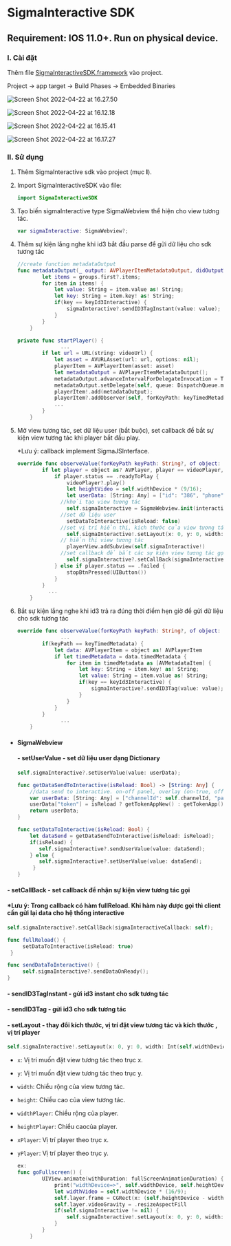 # SigmaInteractive SDK

## Requirement: IOS 11.0+. Run on physical device.

### I. Cài đặt

Thêm file [SigmaInteractiveSDK.framework](https://github.com/phamngochai123/sigma-interactive-sdk-example/tree/mobile-ios/SigmaInteractiveSDK.framework) vào project.

Project -> app target -> Build Phases -> Embedded Binaries

![Screen Shot 2022-04-22 at 16.27.50](https://i.ibb.co/YyLx4C8/Screen-Shot-2022-04-22-at-16-27-50.png)

![Screen Shot 2022-04-22 at 16.12.18](https://i.ibb.co/FgcCzQW/Screen-Shot-2022-04-22-at-16-12-18.png)

![Screen Shot 2022-04-22 at 16.15.41](https://i.ibb.co/CbhjSLh/Screen-Shot-2022-04-22-at-16-15-41.jpg)

![Screen Shot 2022-04-22 at 16.17.27](https://i.ibb.co/M9489JD/Screen-Shot-2022-04-22-at-16-17-27.jpg)

### II. Sử dụng

1. Thêm SigmaInteractive sdk vào project (mục **I**).
2. Import SigmaInteractiveSDK vào file:

   ```swift
   import SigmaInteractiveSDK
   ```
3. Tạo biến sigmaInteractive type SigmaWebview thể hiện cho view tương tác.

   ```swift
   var sigmaInteractive: SigmaWebview?;
   ```
4. Thêm sự kiện lắng nghe khi id3 bắt đầu parse để gửi dữ liệu cho sdk tương tác

   ```swift
   //create function metadataOutput
   func metadataOutput(_ output: AVPlayerItemMetadataOutput, didOutputTimedMetadataGroups groups: [AVTimedMetadataGroup], from track: AVPlayerItemTrack?) {
           let items = groups.first?.items;
           for item in items! {
               let value: String = item.value as! String;
               let key: String = item.key! as! String;
               if(key == keyId3Interactive) {
                   sigmaInteractive?.sendID3TagInstant(value: value);
               }
           }
       }

   private func startPlayer() {
                 ...
           if let url = URL(string: videoUrl) {
               let asset = AVURLAsset(url: url, options: nil);
               playerItem = AVPlayerItem(asset: asset)
               let metadataOutput = AVPlayerItemMetadataOutput();
               metadataOutput.advanceIntervalForDelegateInvocation = TimeInterval(Int.max);
               metadataOutput.setDelegate(self, queue: DispatchQueue.main);
               playerItem!.add(metadataOutput);
               playerItem?.addObserver(self, forKeyPath: keyTimedMetadata, options: [], context: nil)
               ...
           }
       }
   ```
5. Mở view tương tác, set dữ liệu user (bắt buộc), set callback để bắt sự kiện view tương tác khi player bắt đầu play.

   *Lưu ý: callback implement SigmaJSInterface.

   ```swift
   override func observeValue(forKeyPath keyPath: String?, of object: Any?, change: [NSKeyValueChangeKey : Any]?, context: UnsafeMutableRawPointer?) {
           if let player = object as? AVPlayer, player == videoPlayer, keyPath == "status" {
               if player.status == .readyToPlay {
                   videoPlayer?.play()
                   let heightVideo = self.widthDevice * (9/16);
                   let userData: [String: Any] = ["id": "386", "phone": "0143100004"];
                 //khởi tạo view tương tác
                   self.sigmaInteractive = SigmaWebview.init(interactiveLink);
                 //set dữ liệu user
                   setDataToInteractive(isReload: false)
                 //set vị trí hiển thị, kích thước của view tương tác và vị trí so với view tương tác, kích thước của view player 
                   self.sigmaInteractive!.setLayout(x: 0, y: 0, width: Int(self.widthDevice), height: Int(self.heightDevice), xPlayer: 0, yPlayer: 0, widthPlayer: Int(self.widthDevice), heightPlayer: Int(heightVideo))
                 // hiển thị view tương tác
                   playerView.addSubview(self.sigmaInteractive!)
                 //set callback để bắt các sự kiện view tương tác gọi
                   self.sigmaInteractive?.setCallBack(sigmaInteractiveCallback: self);
               } else if player.status == .failed {
                   stopBtnPressed(UIButton())
               }
           }
             ...
       }
   ```
6. Bắt sự kiện lắng nghe khi id3 trả ra đúng thời điểm hẹn giờ để gửi dữ liệu cho sdk tương tác

   ```swift
   override func observeValue(forKeyPath keyPath: String?, of object: Any?, change: [NSKeyValueChangeKey : Any]?, context: UnsafeMutableRawPointer?) {
                 ...
           if(keyPath == keyTimedMetadata) {
               let data: AVPlayerItem = object as! AVPlayerItem
               if let timedMetadata = data.timedMetadata {
                   for item in timedMetadata as [AVMetadataItem] {
                       let key: String = item.key! as! String;
                       let value: String = item.value as! String;
                       if(key == keyId3Interactive) {
                           sigmaInteractive?.sendID3Tag(value: value);
                       }
                   }
               }
           }
                 ...
       }
   ```

- #### SigmaWebview

  #### - setUserValue - set dữ liệu user dạng Dictionary

  ```swift
  self.sigmaInteractive?.setUserValue(value: userData);

  func getDataSendToInteractive(isReload: Bool) -> [String: Any] {
      //data send to interactive. on-off panel, overlay (on-true, off-false)
      var userData: [String: Any] = ["channelId": self.channelId, "panel": true, "overlay": true];
      userData["token"] = isReload ? getTokenAppNew() : getTokenApp();
      return userData;
  }

  func setDataToInteractive(isReload: Bool) {
      let dataSend = getDataSendToInteractive(isReload: isReload);
      if(isReload) {
         self.sigmaInteractive?.sendUserValue(value: dataSend);
      } else {
         self.sigmaInteractive?.setUserValue(value: dataSend);
       }
  }
  ```

#### - setCallBack - set callback để nhận sự kiện view tương tác gọi

#### *Lưu ý: Trong callback có hàm fullReload. Khi hàm này được gọi thì client cần gửi lại data cho hệ thống interactive

```swift
self.sigmaInteractive?.setCallBack(sigmaInteractiveCallback: self);

func fullReload() {
     setDataToInteractive(isReload: true)
 }

func sendDataToInteractive() {
     self.sigmaInteractive?.sendDataOnReady();
}
```

#### - sendID3TagInstant - gửi id3 instant cho sdk tương tác

#### - sendID3Tag - gửi id3 cho sdk tương tác

#### - setLayout - thay đổi kích thước, vị trí đặt view tương tác và kích thước , vị trí player

```swift
self.sigmaInteractive!.setLayout(x: 0, y: 0, width: Int(self.widthDevice), height: Int(self.heightDevice), xPlayer: 0, yPlayer: 0, widthPlayer: Int(self.widthDevice), heightPlayer: Int(heightVideo))
```

- `x`: Vị trí muốn đặt view tương tác theo trục x.
- `y`: Vị trí muốn đặt view tương tác theo trục y.
- `width`: Chiều rộng của view tương tác.
- `height`: Chiều cao của view tương tác.
- `widthPlayer`: Chiều rộng của player.
- `heightPlayer`: Chiều caocủa player.
- `xPlayer`: Vị trí player theo trục x.
- `yPlayer`: Vị trí player theo trục y.

  ```swift
  ex:
  func goFullscreen() {
          UIView.animate(withDuration: fullScreenAnimationDuration) {
              print("widthDevice=>", self.widthDevice, self.heightDevice)
              let widthVideo = self.widthDevice * (16/9);
              self.layer.frame = CGRect(x: (self.heightDevice - widthVideo) / 2, y: 0, width: widthVideo, height: self.widthDevice)
              self.layer.videoGravity = .resizeAspectFill
              if(self.sigmaInteractive != nil) {
                  self.sigmaInteractive!.setLayout(x: 0, y: 0, width: Int(self.heightDevice), height: Int(self.widthDevice), xPlayer: 0, yPlayer: 0, widthPlayer: Int(self.heightDevice), heightPlayer: Int(self.widthDevice))
              }
          }
      }
  ```
